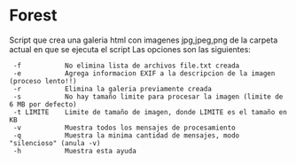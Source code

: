 # Forest
 Script que crea una galeria html con imagenes jpg,jpeg,png de la carpeta actual en que se ejecuta el script
  Las opciones son las siguientes:
 
     -f           No elimina lista de archivos file.txt creada
     -e           Agrega informacion EXIF a la descripcion de la imagen (proceso lento!!)
     -r           Elimina la galeria previamente creada 
     -s           No hay tamaño limite para procesar la imagen (limite de 6 MB por defecto)
     -t LIMITE    Limite de tamaño de imagen, donde LIMITE es el tamaño en KB
     -v           Muestra todos los mensajes de procesamiento
     -q           Muestra la minima cantidad de mensajes, modo "silencioso" (anula -v)
     -h           Muestra esta ayuda

